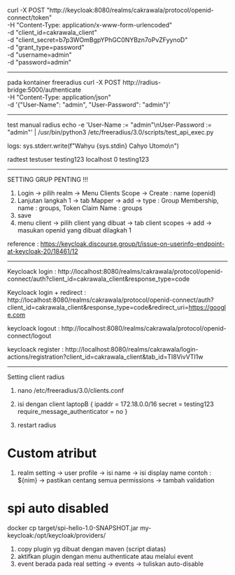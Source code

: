 curl -X POST "http://keycloak:8080/realms/cakrawala/protocol/openid-connect/token" \
  -H "Content-Type: application/x-www-form-urlencoded" \
  -d "client_id=cakrawala_client" \
  -d "client_secret=b7p3WOmBgpYPhGC0NYBzn7oPvZFyynoD" \
  -d "grant_type=password" \
  -d "username=admin" \
  -d "password=admin"


  ---
  pada kontainer freeradius
  curl -X POST http://radius-bridge:5000/authenticate \
  -H "Content-Type: application/json" \
  -d '{"User-Name": "admin", "User-Password": "admin"}'


---
test manual radius
echo -e 'User-Name := "admin"\nUser-Password := "admin"' | /usr/bin/python3 /etc/freeradius/3.0/scripts/test_api_exec.py

logs:
sys.stderr.write(f"Wahyu {sys.stdin} Cahyo Utomo\n")


radtest testuser testing123 localhost 0 testing123


---
SETTING GRUP PENTING !!!
1. Login -> pilih realm -> Menu Clients Scope -> Create : name (openid)
2. Lanjutan langkah 1 -> tab Mapper -> add -> type : Group Membership, name : groups, Token Claim Name : groups
3. save
4. menu client -> pilih client yang dibuat -> tab client scopes -> add -> masukan openid yang dibuat dilagkah 1

reference :
https://keycloak.discourse.group/t/issue-on-userinfo-endpoint-at-keycloak-20/18461/12


---
Keycloack login : http://localhost:8080/realms/cakrawala/protocol/openid-connect/auth?client_id=cakrawala_client&response_type=code

Keycloack login + redirect : http://localhost:8080/realms/cakrawala/protocol/openid-connect/auth?client_id=cakrawala_client&response_type=code&redirect_uri=https://google.com

keycloack logout : http://localhost:8080/realms/cakrawala/protocol/openid-connect/logout

keycloack register : http://localhost:8080/realms/cakrawala/login-actions/registration?client_id=cakrawala_client&tab_id=TI8VivVTI1w


---
Setting client radius
1. nano /etc/freeradius/3.0/clients.conf
2. isi dengan
client laptopB {
    ipaddr = 172.18.0.0/16
    secret = testing123
    require_message_authenticator = no
}

3. restart radius

# Custom atribut
1. realm setting -> user profile -> isi name -> isi display name contoh : ${nim} -> pastikan centang semua permissions -> tambah validation

# spi auto disabled
docker cp target/spi-hello-1.0-SNAPSHOT.jar my-keycloak:/opt/keycloak/providers/
1. copy plugin yg dibuat dengan maven (script diatas)
2. aktifkan plugin dengan menu authenticate atau melalui event
3. event berada pada real setting -> events -> tuliskan auto-disable
